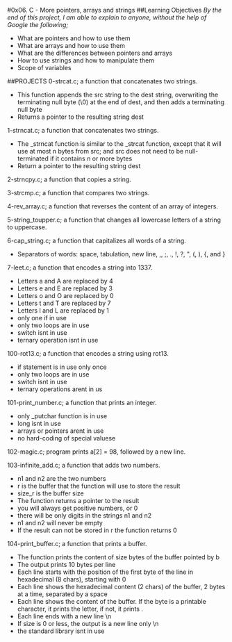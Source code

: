 #0x06. C - More pointers, arrays and strings
##Learning Objectives
*By the end of this project, I am able to explain to anyone, without the help of Google the following;*

- What are pointers and how to use them
- What are arrays and how to use them
- What are the differences between pointers and arrays
- How to use strings and how to manipulate them
- Scope of variables

##PROJECTS
0-strcat.c; a function that concatenates two strings.
- This function appends the src string to the dest string, overwriting the terminating null byte (\0) at the end of dest, and then adds a terminating null byte
- Returns a pointer to the resulting string dest

1-strncat.c; a function that concatenates two strings.
- The _strncat function is similar to the _strcat function, except that
it will use at most n bytes from src; and
src does not need to be null-terminated if it contains n or more bytes
- Return a pointer to the resulting string dest

2-strncpy.c; a function that copies a string.

3-strcmp.c; a function that compares two strings.

4-rev_array.c; a function that reverses the content of an array of integers.

5-string_toupper.c; a function that changes all lowercase letters of a string to uppercase.

6-cap_string.c; a function that capitalizes all words of a string.
- Separators of words: space, tabulation, new line, ,, ;, ., !, ?, ", (, ), {, and }

7-leet.c; a function that encodes a string into 1337.

- Letters a and A are replaced by 4
- Letters e and E are replaced by 3
- Letters o and O are replaced by 0
- Letters t and T are replaced by 7
- Letters l and L are replaced by 1
- only one if in use
- only two loops are in use
-  switch isnt in use
- ternary operation isnt in use

100-rot13.c; a function that encodes a string using rot13.
- if statement is in use only once
- only two loops are in use
- switch isnt in use
- ternary operations arent in us

101-print_number.c; a function that prints an integer.

- only _putchar function is in use
- long isnt in use
- arrays or pointers arent in use
- no hard-coding of special valuese

102-magic.c; program prints a[2] = 98, followed by a new line.

103-infinite_add.c; a function that adds two numbers.
- n1 and n2 are the two numbers
- r is the buffer that the function will use to store the result
- size_r is the buffer size
- The function returns a pointer to the result
- you will always get positive numbers, or 0
- there will be only digits in the strings n1 and n2
- n1 and n2 will never be empty
- If the result can not be stored in r the function returns 0

104-print_buffer.c; a function that prints a buffer.
- The function prints the content of size bytes of the buffer pointed by b
- The output prints 10 bytes per line
- Each line starts with the position of the first byte of the line in hexadecimal (8 chars), starting with 0
- Each line shows the hexadecimal content (2 chars) of the buffer, 2 bytes at a time, separated by a space
- Each line shows the content of the buffer. If the byte is a printable character, it prints the letter, if not, it prints .
- Each line ends with a new line \n
- If size is 0 or less, the output is a new line only \n
- the standard library isnt in use
